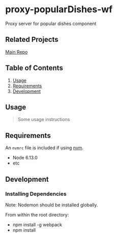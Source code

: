 # proxy-popularDishes-wf
Proxy server for popular dishes component

## Related Projects
[Main Repo](https://github.com/elite-grub)

## Table of Contents
1. [Usage](#Usage)
1. [Requirements](#requirements)
1. [Development](#development)

## Usage

> Some usage instructions

## Requirements

An `nvmrc` file is included if using [nvm](https://github.com/creationix/nvm).

- Node 6.13.0
- etc

## Development

### Installing Dependencies

Note: Nodemon should be installed globally.

From within the root directory:
- npm install -g webpack
- npm install